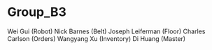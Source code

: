 # Group_B3
Wei Gui (Robot)
Nick Barnes (Belt)
Joseph Leiferman (Floor)
Charles Carlson (Orders)
Wangyang Xu (Inventory)
Di Huang (Master)
